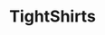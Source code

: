---
title: TightShirts
crosslinks:
- livven
- WatchItForThePlot
- AlyssaAtNightFans
- liamariejohnson
- nsfw
- lindseypelas
- pokies
---
